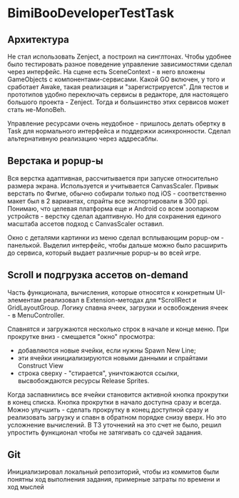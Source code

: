 # BimiBooDeveloperTestTask

## Архитектура
Не стал использовать Zenject, а построил на синглтонах. Чтобы удобнее было тестировать разное поведение управление зависимостями сделал через интерфейс. На сцене есть SceneContext - в него вложены GameObjects с компонентами-сервисами. Какой GO включен, у того и сработает Awake, такая реализация и "зарегистрируется". Для тестов и прототипов удобно переключать сервисы в редакторе, для настоящего большого проекта - Zenject. Тогда и большинство этих сервисов может стать не-MonoBeh.

Управление ресурсами очень неудобное - пришлось делать обертку в Task для нормального интерфейса и поддержки асинхронности. Сделал альтернативную реализацию через аддресаблы.

## Верстака и popup-ы
Вся верстка адаптивная, рассчитывается при запуске относительно размера экрана. Используется и учитывается CanvasScaler. Привык верстать по Фигме, обычно собирали только под iOS - соответственно макет был в 2 вариантах, спрайты все экспортировали в 300 ppi. Понимаю, что целевая платформа еще и Android со всем зоопарком устройств - верстку сделал адаптивную. Но для сохранения единого масштаба ассетов подход с CanvasScaler оставил.

Окно с деталями картинки из меню сделал всплывающим popup-ом - панелькой. Выделил интерфейс, чтобы дальше можно было расширить до сервиса, который выдает различные popup-ы во всей игре.

## Scroll и подгрузка ассетов on-demand
Часть функционала, вычисления, которые относятся к конкретным UI-элементам реализовал в Extension-методах для *ScrollRect и GridLayoutGroup.
Логику спавна ячеек, загрузки и освобождения ячеек - в MenuController.

Спавнятся и загружаются несколько строк в начале и конце меню. При прокрутке вниз - смещается "окно" просмотра:
* добавляются новые ячейки, если нужны Spawn New Line;
* эти ячейки инициализируются новыми данными и спрайтами Construct View
* строка сверху - "стирается", уничтожаются ссылки, высвобождаются ресурсы Release Sprites.

Когда заспавнились все ячейки становится активной кнопка прокрутки в конец списка. Кнопка прокрутки в начало доступна сразу и всегда. Можно улучшить - сделать прокрутку в конец доступной сразу и реализовать загрузку и спавн в обратном порядке снизу вверх. Но это усложнение вычислений. В ТЗ уточнений на это счет не было, решил упростить функционал чтобы не затягивать со сдачей задания.

## Git
Инициализировал локальный репозиторий, чтобы из коммитов были понятны ход выполнения задания, примерные затраты по времени и ход мыслей